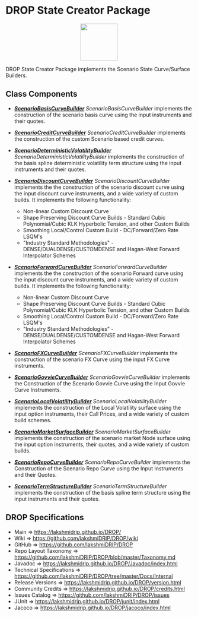 # DROP State Creator Package

<p align="center"><img src="https://github.com/lakshmiDRIP/DROP/blob/master/DRIP_Logo.gif?raw=true" width="100"></p>

DROP State Creator Package implements the Scenario State Curve/Surface Builders.


## Class Components

 * [***ScenarioBasisCurveBuilder***](https://github.com/lakshmiDRIP/DROP/tree/master/src/main/java/org/drip/state/creator/ScenarioBasisCurveBuilder.java)
 <i>ScenarioBasisCurveBuilder</i> implements the construction of the scenario basis curve using the input
 instruments and their quotes.

 * [***ScenarioCreditCurveBuilder***](https://github.com/lakshmiDRIP/DROP/tree/master/src/main/java/org/drip/state/creator/ScenarioCreditCurveBuilder.java)
 <i>ScenarioCreditCurveBuilder</i> implements the construction of the custom Scenario based credit curves.

 * [***ScenarioDeterministicVolatilityBuilder***](https://github.com/lakshmiDRIP/DROP/tree/master/src/main/java/org/drip/state/creator/ScenarioDeterministicVolatilityBuilder.java)
 <i>ScenarioDeterministicVolatilityBuilder</i> implements the construction of the basis spline deterministic
 volatility term structure using the input instruments and their quotes.

 * [***ScenarioDiscountCurveBuilder***](https://github.com/lakshmiDRIP/DROP/tree/master/src/main/java/org/drip/state/creator/ScenarioDiscountCurveBuilder.java)
 <i>ScenarioDiscountCurveBuilder</i> implements the the construction of the scenario discount curve using the
 input discount curve instruments, and a wide variety of custom builds. It implements the following
 functionality:
 	* Non-linear Custom Discount Curve
 	* Shape Preserving Discount Curve Builds - Standard Cubic Polynomial/Cubic KLK Hyperbolic Tension, and
 		other Custom Builds
 	* Smoothing Local/Control Custom Build - DC/Forward/Zero Rate LSQM's
 	* "Industry Standard Methodologies" - DENSE/DUALDENSE/CUSTOMDENSE and Hagan-West Forward Interpolator
 		Schemes

 * [***ScenarioForwardCurveBuilder***](https://github.com/lakshmiDRIP/DROP/tree/master/src/main/java/org/drip/state/creator/ScenarioForwardCurveBuilder.java)
 <i>ScenarioForwardCurveBuilder</i> implements the the construction of the scenario Forward curve using the
 input discount curve instruments, and a wide variety of custom builds. It implements the following
 functionality:
 	* Non-linear Custom Discount Curve
 	* Shape Preserving Discount Curve Builds - Standard Cubic Polynomial/Cubic KLK Hyperbolic Tension, and
 		other Custom Builds
 	* Smoothing Local/Control Custom Build - DC/Forward/Zero Rate LSQM's
 	* "Industry Standard Methodologies" - DENSE/DUALDENSE/CUSTOMDENSE and Hagan-West Forward Interpolator
 		Schemes

 * [***ScenarioFXCurveBuilder***](https://github.com/lakshmiDRIP/DROP/tree/master/src/main/java/org/drip/state/creator/ScenarioFXCurveBuilder.java)
 <i>ScenarioFXCurveBuilder</i> implements the construction of the scenario FX Curve using the input FX Curve
 instruments.

 * [***ScenarioGovvieCurveBuilder***](https://github.com/lakshmiDRIP/DROP/tree/master/src/main/java/org/drip/state/creator/ScenarioGovvieCurveBuilder.java)
 <i>ScenarioGovvieCurveBuilder</i> implements the Construction of the Scenario Govvie Curve using the Input
 Govvie Curve Instruments.

 * [***ScenarioLocalVolatilityBuilder***](https://github.com/lakshmiDRIP/DROP/tree/master/src/main/java/org/drip/state/creator/ScenarioLocalVolatilityBuilder.java)
 <i>ScenarioLocalVolatilityBuilder</i> implements the construction of the Local Volatility surface using the
 input option instruments, their Call Prices, and a wide variety of custom build schemes.

 * [***ScenarioMarketSurfaceBuilder***](https://github.com/lakshmiDRIP/DROP/tree/master/src/main/java/org/drip/state/creator/ScenarioMarketSurfaceBuilder.java)
 <i>ScenarioMarketSurfaceBuilder</i> implements the construction of the scenario market Node surface using
 the input option instruments, their quotes, and a wide variety of custom builds.

 * [***ScenarioRepoCurveBuilder***](https://github.com/lakshmiDRIP/DROP/tree/master/src/main/java/org/drip/state/creator/ScenarioRepoCurveBuilder.java)
 <i>ScenarioRepoCurveBuilder</i> implements the Construction of the Scenario Repo Curve using the Input
 Instruments and their Quotes.

 * [***ScenarioTermStructureBuilder***](https://github.com/lakshmiDRIP/DROP/tree/master/src/main/java/org/drip/state/creator/ScenarioTermStructureBuilder.java)
 <i>ScenarioTermStructureBuilder</i> implements the construction of the basis spline term structure using the
 input instruments and their quotes.


## DROP Specifications

 * Main                     => https://lakshmidrip.github.io/DROP/
 * Wiki                     => https://github.com/lakshmiDRIP/DROP/wiki
 * GitHub                   => https://github.com/lakshmiDRIP/DROP
 * Repo Layout Taxonomy     => https://github.com/lakshmiDRIP/DROP/blob/master/Taxonomy.md
 * Javadoc                  => https://lakshmidrip.github.io/DROP/Javadoc/index.html
 * Technical Specifications => https://github.com/lakshmiDRIP/DROP/tree/master/Docs/Internal
 * Release Versions         => https://lakshmidrip.github.io/DROP/version.html
 * Community Credits        => https://lakshmidrip.github.io/DROP/credits.html
 * Issues Catalog           => https://github.com/lakshmiDRIP/DROP/issues
 * JUnit                    => https://lakshmidrip.github.io/DROP/junit/index.html
 * Jacoco                   => https://lakshmidrip.github.io/DROP/jacoco/index.html
